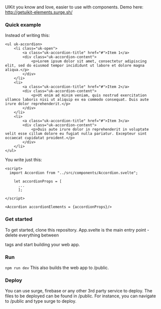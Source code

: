 UIKit you know and love, easier to use with components. Demo here: http://getuikit-elements.surge.sh/

### Quick example

Instead of writing this:
```
<ul uk-accordion>
    <li class="uk-open">
        <a class="uk-accordion-title" href="#">Item 1</a>
        <div class="uk-accordion-content">
            <p>Lorem ipsum dolor sit amet, consectetur adipiscing elit, sed do eiusmod tempor incididunt ut labore et dolore magna aliqua.</p>
        </div>
    </li>
    <li>
        <a class="uk-accordion-title" href="#">Item 2</a>
        <div class="uk-accordion-content">
            <p>Ut enim ad minim veniam, quis nostrud exercitation ullamco laboris nisi ut aliquip ex ea commodo consequat. Duis aute irure dolor reprehenderit.</p>
        </div>
    </li>
    <li>
        <a class="uk-accordion-title" href="#">Item 3</a>
        <div class="uk-accordion-content">
            <p>Duis aute irure dolor in reprehenderit in voluptate velit esse cillum dolore eu fugiat nulla pariatur. Excepteur sint occaecat cupidatat proident.</p>
        </div>
    </li>
</ul>
```
You write just this:
```
<script>
  import Accordion from "../src/components/Accordion.svelte";
  
  	let accordionProps = [
      ...
	  ];
  
</script>

<Accordion accordionElements = {accordionProps}/>
```

### Get started

To get started, clone this repository. App.svelte is the main entry point - delete everything between <main> tags and start building your web app.

### Run

```npm run dev```
This also builds the web app to /public.

### Deploy

You can use surge, firebase or any other 3rd party service to deploy. The files to be deployed can be found in /public.
For instance, you can navigate to /public and type surge to deploy.

